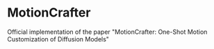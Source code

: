 # MotionCrafter
Official implementation of the paper "MotionCrafter: One-Shot Motion Customization of Diffusion Models"
